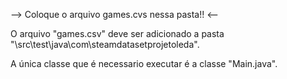 --> Coloque o arquivo games.cvs nessa pasta!! <--

O arquivo "games.csv" deve ser adicionado a pasta "\src\test\java\com\steamdatasetprojetoleda".

A única classe que é necessario executar é a classe "Main.java".
